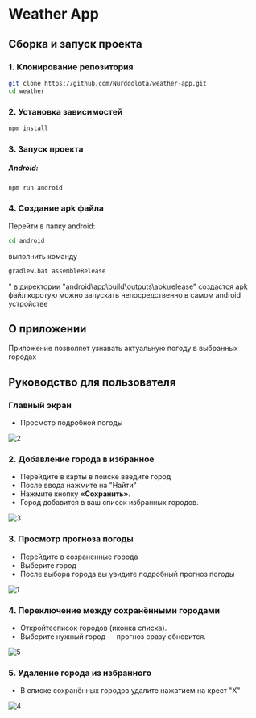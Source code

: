 # Weather App

## Сборка и запуск проекта

### 1. Клонирование репозитория

```bash
git clone https://github.com/Nurdoolota/weather-app.git
cd weather
```

### 2. Установка зависимостей

```bash
npm install
```

### 3. Запуск проекта

##### Android:
```bash
npm run android
```

### 4. Создание apk файла
Перейти в папку android:
```bash
cd android
```

выполнить команду
```bash
gradlew.bat assembleRelease
```
"
в директории "android\app\build\outputs\apk\release" создастся apk файл коротую можно запускать непосредственно в самом android устройстве

## О приложении
Приложение позволяет узнавать актуальную погоду в выбранных городах

## Руководство для пользователя

### Главный экран
 - Просмотр подробной погоды

![2](./img/2.png)

### 2. Добавление города в избранное
- Перейдите в карты в поиске введите город
- После ввода нажмите на "Найти" 
- Нажмите кнопку **«Сохранить»**.
- Город добавится в ваш список избранных городов.

![3](./img/3.png)

### 3. Просмотр прогноза погоды
- Перейдите в созраненные города
- Выберите город
- После выбора города вы увидите подробный прогноз погоды 

![1](./img/1.png)

### 4. Переключение между сохранёнными городами

- Откройтесписок городов (иконка списка).
- Выберите нужный город — прогноз сразу обновится.

![5](./img/5.png)

### 5. Удаление города из избранного

- В списке сохранённых городов удалите нажатием на крест "Х"

![4](./img/4.png)